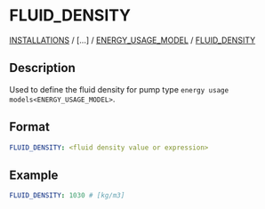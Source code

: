 # FLUID_DENSITY

[INSTALLATIONS](INSTALLATIONS) /
[...] /
[ENERGY_USAGE_MODEL](ENERGY_USAGE_MODEL) /
[FLUID_DENSITY](FLUID_DENSITY)

## Description
Used to define the fluid density for
pump type `energy usage models<ENERGY_USAGE_MODEL>`.

## Format
~~~~~~~~yaml
FLUID_DENSITY: <fluid density value or expression>
~~~~~~~~

## Example
~~~~~~~~yaml
FLUID_DENSITY: 1030 # [kg/m3]
~~~~~~~~

